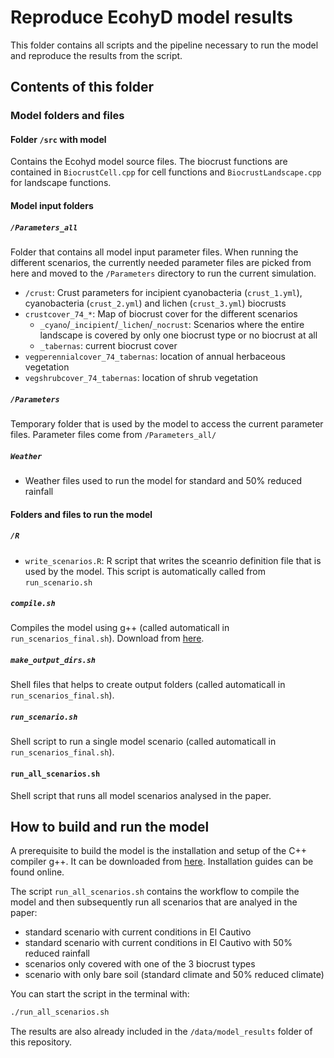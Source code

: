# Reproduce EcohyD model results

This folder contains all scripts and the pipeline necessary to run the model and
reproduce the results from the script.

## Contents of this folder



### Model folders and files

#### Folder `/src` with model

Contains the Ecohyd model source files. The biocrust functions are contained in 
`BiocrustCell.cpp` for cell functions and `BiocrustLandscape.cpp` for landscape
functions.

#### Model input folders

##### `/Parameters_all`

Folder that contains all model input parameter files. When running the different
scenarios, the currently needed parameter files are picked from here and moved
to the `/Parameters` directory to run the current simulation.

- `/crust`: Crust parameters for incipient cyanobacteria (`crust_1.yml`), cyanobacteria (`crust_2.yml`) and
lichen (`crust_3.yml`) biocrusts
- `crustcover_74_*`: Map of biocrust cover for the different scenarios
  - `_cyano`/`_incipient`/`_lichen`/`_nocrust`: Scenarios where the entire landscape is covered by only one biocrust type or no biocrust at all
  - `_tabernas`: current biocrust cover
- `vegperennialcover_74_tabernas`: location of annual herbaceous vegetation
- `vegshrubcover_74_tabernas`: location of shrub vegetation

##### `/Parameters`

Temporary folder that is used by the model to access the current parameter files.
Parameter files come from `/Parameters_all/`

##### `Weather`

- Weather files used to run the model for standard and 50% reduced rainfall

#### Folders and files to run the model

##### `/R`

- `write_scenarios.R`: R script that writes the sceanrio definition file that is 
used by the model. This script is automatically called from `run_scenario.sh`

##### `compile.sh`

Compiles the model using g++ (called automaticall in `run_scenarios_final.sh`). Download from [here](https://gcc.gnu.org/). 

##### `make_output_dirs.sh`

Shell files that helps to create output folders (called automaticall in `run_scenarios_final.sh`).

##### `run_scenario.sh`

Shell script to run a single model scenario (called automaticall in `run_scenarios_final.sh`).

#### `run_all_scenarios.sh`

Shell script that runs all model scenarios analysed in the paper.

## How to build and run the model

A prerequisite to build the model is the installation and setup of the C++ compiler
g++. It can be downloaded from [here](https://gcc.gnu.org/). Installation guides can 
be found online.

The script `run_all_scenarios.sh` contains the workflow to compile the model and then
subsequently run all scenarios that are analyed in the paper:
- standard scenario with current conditions in El Cautivo
- standard scenario with current conditions in El Cautivo with 50% reduced rainfall
- scenarios only covered with one of the 3 biocrust types
- scenario with only bare soil (standard climate and 50% reduced climate)

You can start the script in the terminal with:

```sh
./run_all_scenarios.sh
```

The results are also already included in the `/data/model_results` folder of this repository.